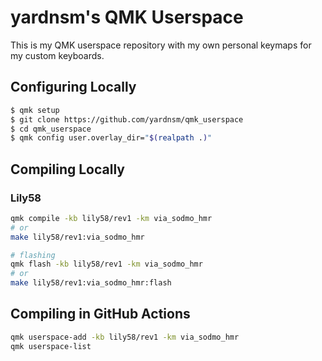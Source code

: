 # yardnsm's QMK Userspace

This is my QMK userspace repository with my own personal keymaps for my custom keyboards.

## Configuring Locally

```bash
$ qmk setup
$ git clone https://github.com/yardnsm/qmk_userspace
$ cd qmk_userspace
$ qmk config user.overlay_dir="$(realpath .)"
```

## Compiling Locally

### Lily58

```bash
qmk compile -kb lily58/rev1 -km via_sodmo_hmr
# or
make lily58/rev1:via_sodmo_hmr

# flashing
qmk flash -kb lily58/rev1 -km via_sodmo_hmr
# or
make lily58/rev1:via_sodmo_hmr:flash
```

## Compiling in GitHub Actions

```bash
qmk userspace-add -kb lily58/rev1 -km via_sodmo_hmr
qmk userspace-list
```

